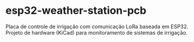 # esp32-weather-station-pcb
Placa de controle de irrigação com comunicação LoRa baseada em ESP32. Projeto de hardware (KiCad) para monitoramento de sistemas de irrigação.
